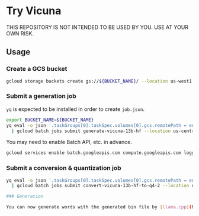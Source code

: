 # Try Vicuna

THIS REPOSITORY IS NOT INTENDED TO BE USED BY YOU.
USE AT YOUR OWN RISK.

## Usage

### Create a GCS bucket

```sh
gcloud storage buckets create gs://${BUCKET_NAME}/ --location us-west1
```

### Submit a generation job

`yq` is expected to be installed in order to create `job.json`.

```sh
export BUCKET_NAME=${BUCKET_NAME}
yq eval -o json '.taskGroups[0].taskSpec.volumes[0].gcs.remotePath = env(BUCKET_NAME)' generate-vicuna-13b-hf.job.yaml \
  | gcloud batch jobs submit generate-vicuna-13b-hf --location us-central1 --config -
```

You may need to enable Batch API, etc. in advance.

```sh
gcloud services enable batch.googleapis.com compute.googleapis.com logging.googleapis.com
```

### Submit a conversion & quantization job

```sh
yq eval -o json '.taskGroups[0].taskSpec.volumes[0].gcs.remotePath = env(BUCKET_NAME)' convert-vicuna-13b-hf-to-q4_2.job.yaml \
  | gcloud batch jobs submit convert-vicuna-13b-hf-to-q4-2 --location us-central1 --config -

### Generation

You can now generate words with the generated bin file by [llama.cpp](https://github.com/ggerganov/llama.cpp).
